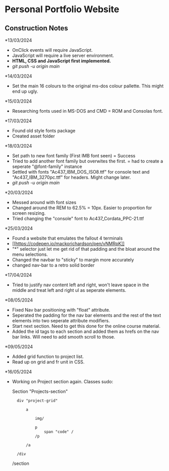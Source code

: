# Personal Portfolio Website

## Construction Notes

*13/03/2024
- OnClick events will require JavaScript.
- JavaScript will require a live server environment.
- **HTML, CSS and JavaScript first implemented.**
- _git push -u origin main_

*14/03/2024
- Set the main 16 colours to the original ms-dos colour pallette. This might end up ugly. 

*15/03/2024
- Researching fonts used in MS-DOS and CMD = ROM and Consolas font.

*17/03/2024
- Found old style fonts package
- Created asset folder

*18/03/2024
- Set path to new font family (First IMB font seen) = Success
- Tried to add another font family but overwites the first. = had to create a seperate "@font-family" instance
- Settled with fonts "Ac437_IBM_DOS_ISO8.ttf" for console text and "Ac437_IBM_3270pc.ttf" for headers. Might change later.
- _git push -u origin main_

*20/03/2024
- Messed around with font sizes
- Changed around the REM to 62.5% = 10px. Easier to proportion for screen resizing.
- Tried changing the "console" font to Ac437_Cordata_PPC-21.ttf

*25/03/2024
- Found a website that emulates the fallout 4 terminals
- [[https://codepen.io/mackorichardson/pen/vNMRpK]]
- "*" selector just let me get rid of that padding and the bloat around the menu selections.
- Changed the navbar to "sticky" to margin more accurately
- changed nav-bar to a retro solid border

*17/04/2024
- Tried to justify nav content left and right, won't leave space in the middle and treat left and right ul as seperate elements.

*08/05/2024
- Fixed Nav bar positioning with "float" attribute.
- Seperated the padding for the nav bar elements and the rest of the text elements into two seperate attribute modifiers.
- Start next section. Need to get this done for the online course material.
- Added the id tags to each section and added them as hrefs on the nav bar links. Will need to add smooth scroll to those.

*09/05/2024
- Added grid function to project list.
- Read up on grid and fr unit in CSS.

*16/05/2024
- Working on Project section again. Classes sudo:

    Section "Projects-section"

        div "project-grid"

            a
            
                img/

                p
                    span "code" /
                /p

            /a
        
        /div

    /section